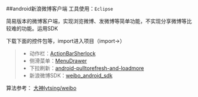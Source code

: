 ##android新浪微博客户端
工具使用：`Eclipse`

简易版本的微博客户端，实现浏览微博、发微博等简单功能，不实现分享微博等比较难的功能。运用SDK

下载下面的控件包等，import进入项目（import->）
> * 动作栏：[ActionBarSherlock]( http://actionbarsherlock.com/)
> * 侧滑菜单：[MenuDrawer]( https://github.com/SimonVT/android-menudrawer)
> * 下拉刷新：[android-pulltorefresh-and-loadmore]( https://github.com/shontauro/android-pulltorefresh-and-loadmore)
> * 新浪微博SDK：[weibo_android_sdk]( https://github.com/sinaweibosdk/weibo_android_sdk)

算法参考：
[大神lytsing/weibo](https://github.com/lytsing/weibo)